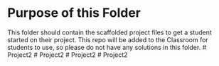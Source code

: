# Purpose of this Folder

This folder should contain the scaffolded project files to get a student started on their project. This repo will be added to the Classroom for students to use, so please do not have any solutions in this folder.
#   P r o j e c t 2  
 #   P r o j e c t 2  
 #   P r o j e c t 2  
 #   P r o j e c t 2  
 
